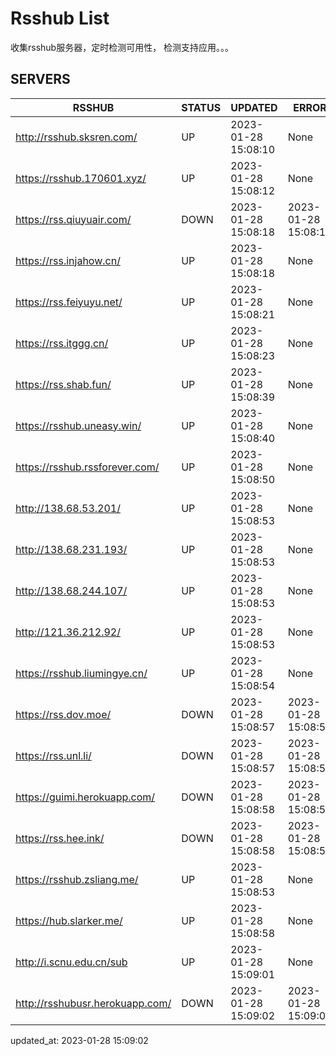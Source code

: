 # Rsshub List

收集rsshub服务器，定时检测可用性， 检测支持应用。。。


## SERVERS

|  RSSHUB   | STATUS  | UPDATED  | ERROR  | TWITTER |  
|  ----  | ----  | ----  | ----  | ---- |  
| http://rsshub.sksren.com/ | UP | 2023-01-28 15:08:10 | None |OK|  
| https://rsshub.170601.xyz/ | UP | 2023-01-28 15:08:12 | None |OK|  
| https://rss.qiuyuair.com/ | DOWN | 2023-01-28 15:08:18 | 2023-01-28 15:08:18 |  
| https://rss.injahow.cn/ | UP | 2023-01-28 15:08:18 | None ||  
| https://rss.feiyuyu.net/ | UP | 2023-01-28 15:08:21 | None |OK|  
| https://rss.itggg.cn/ | UP | 2023-01-28 15:08:23 | None ||  
| https://rss.shab.fun/ | UP | 2023-01-28 15:08:39 | None |OK|  
| https://rsshub.uneasy.win/ | UP | 2023-01-28 15:08:40 | None |OK|  
| https://rsshub.rssforever.com/ | UP | 2023-01-28 15:08:50 | None |OK|  
| http://138.68.53.201/ | UP | 2023-01-28 15:08:53 | None ||  
| http://138.68.231.193/ | UP | 2023-01-28 15:08:53 | None ||  
| http://138.68.244.107/ | UP | 2023-01-28 15:08:53 | None ||  
| http://121.36.212.92/ | UP | 2023-01-28 15:08:53 | None ||  
| https://rsshub.liumingye.cn/ | UP | 2023-01-28 15:08:54 | None |OK|  
| https://rss.dov.moe/ | DOWN | 2023-01-28 15:08:57 | 2023-01-28 15:08:57 |  
| https://rss.unl.li/ | DOWN | 2023-01-28 15:08:57 | 2023-01-28 15:08:57 |  
| https://guimi.herokuapp.com/ | DOWN | 2023-01-28 15:08:58 | 2023-01-28 15:08:58 |  
| https://rss.hee.ink/ | DOWN | 2023-01-28 15:08:58 | 2023-01-28 15:08:58 |  
| https://rsshub.zsliang.me/ | UP | 2023-01-28 15:08:53 | None |OK|  
| https://hub.slarker.me/ | UP | 2023-01-28 15:08:58 | None |OK|  
| http://i.scnu.edu.cn/sub | UP | 2023-01-28 15:09:01 | None ||  
| http://rsshubusr.herokuapp.com/ | DOWN | 2023-01-28 15:09:02 | 2023-01-28 15:09:02 |  
  

updated_at: 2023-01-28 15:09:02  

